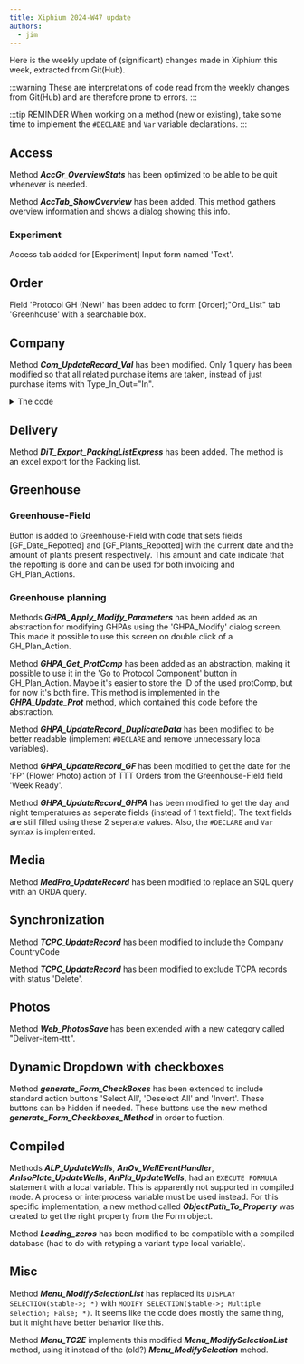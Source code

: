 ```yaml
---
title: Xiphium 2024-W47 update
authors:
  - jim
---
```


Here is the weekly update of (significant) changes made in Xiphium this week, extracted from Git(Hub).

:::warning
These are interpretations of code read from the weekly changes from Git(Hub) and are therefore prone to errors.
:::

<!--truncate-->

:::tip REMINDER
When working on a method (new or existing), take some time to implement the `#DECLARE` and `Var` variable declarations.
:::

## Access
Method ***AccGr_OverviewStats*** has been optimized to be able to be quit whenever is needed.

Method ***AccTab_ShowOverview*** has been added. This method gathers overview information and shows a dialog showing this info.

### Experiment
Access tab added for [Experiment] Input form named 'Text'.

## Order
Field 'Protocol GH (New)' has been added to form [Order];"Ord_List" tab 'Greenhouse' with a searchable box.

## Company
Method ***Com_UpdateRecord_Val*** has been modified. Only 1 query has been modified so that all related purchase items are taken, instead of just purchase items with Type_In_Out="In".

<details>
<summary>The code</summary>

Old query:
```4D
$pur:=ds.Purchase_Items.query("Puit_to_PuOrd.PuOrd_ComCode_Sup = :1 and Puit_to_PuOrd.PuOrd_Type_In_Out = :2"; [Company]Com_ComCode_Num; "In")
```
New Query:
```4D
$pur:=ds.Purchase_Items.query("Puit_to_PuOrd.PuOrd_ComCode_Sup = :1 "; [Company]Com_ComCode_Num)
```

</details>

## Delivery
Method ***DiT_Export_PackingListExpress*** has been added. The method is an excel export for the Packing list.

## Greenhouse
### Greenhouse-Field
Button is added to Greenhouse-Field with code that sets fields [GF_Date_Repotted] and [GF_Plants_Repotted] with the current date and the amount of plants present respectively. This amount and date indicate that the repotting is done and can be used for both invoicing and GH_Plan_Actions.

### Greenhouse planning
Methods ***GHPA_Apply_Modify_Parameters*** has been added as an abstraction for modifying GHPAs using the 'GHPA_Modify' dialog screen. This made it possible to use this screen on double click of a GH_Plan_Action.

Method ***GHPA_Get_ProtComp*** has been added as an abstraction, making it possible to use it in the 'Go to Protocol Component' button in GH_Plan_Action. Maybe it's easier to store the ID of the used protComp, but for now it's both fine. This method is implemented in the ***GHPA_Update_Prot*** method, which contained this code before the abstraction.

Method ***GHPA_UpdateRecord_DuplicateData*** has been modified to be better readable (implement `#DECLARE` and remove unnecessary local variables).

Method ***GHPA_UpdateRecord_GF*** has been modified to get the date for the 'FP' (Flower Photo) action of TTT Orders from the Greenhouse-Field field 'Week Ready'.

Method ***GHPA_UpdateRecord_GHPA*** has been modified to get the day and night temperatures as seperate fields (instead of 1 text field). The text fields are still filled using these 2 seperate values. Also, the `#DECLARE` and `Var` syntax is implemented.

## Media
Method ***MedPro_UpdateRecord*** has been modified to replace an SQL query with an ORDA query.

## Synchronization
Method ***TCPC_UpdateRecord*** has been modified to include the Company CountryCode

Method ***TCPC_UpdateRecord*** has been modified to exclude TCPA records with status 'Delete'.

## Photos
Method ***Web_PhotosSave*** has been extended with a new category called "Deliver-item-ttt".

## Dynamic Dropdown with checkboxes
Method ***generate_Form_CheckBoxes*** has been extended to include standard action buttons 'Select All', 'Deselect All' and 'Invert'. These buttons can be hidden if needed. These buttons use the new method ***generate_Form_Checkboxes_Method*** in order to fuction.

## Compiled
Methods ***ALP_UpdateWells***, ***AnOv_WellEventHandler***, ***AnIsoPlate_UpdateWells***, ***AnPla_UpdateWells***,  had an `EXECUTE FORMULA` statement with a local variable. This is apparently not supported in compiled mode. A process or interprocess variable must be used instead. For this specific implementation, a new method called ***ObjectPath_To_Property*** was created to get the right property from the Form object.

Method ***Leading_zeros*** has been modified to be compatible with a compiled database (had to do with retyping a variant type local variable).

## Misc
Method ***Menu_ModifySelectionList*** has replaced its `DISPLAY SELECTION($table->; *)` with `MODIFY SELECTION($table->; Multiple selection; False; *)`. It seems like the code does mostly the same thing, but it might have better behavior like this.

Method ***Menu_TC2E*** implements this modified ***Menu_ModifySelectionList*** method, using it instead of the (old?) ***Menu_ModifySelection*** mehod.